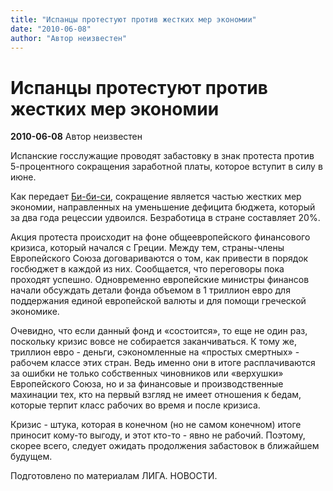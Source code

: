 ```yaml
---
title: "Испанцы протестуют против жестких мер экономии"
date: "2010-06-08"
author: "Автор неизвестен"
---
```


# Испанцы протестуют против жестких мер экономии

**2010-06-08** Автор неизвестен

Испанские госслужащие проводят забастовку в знак протеста против 5-процентного сокращения заработной платы, которое вступит в силу в июне.

Как передает [Би-би-си](http://www.bbc.co.uk/), сокращение является частью жестких мер экономии, направленных на уменьшение дефицита бюджета, который за два года рецессии удвоился. Безработица в стране составляет 20%.

Акция протеста происходит на фоне общеевропейского финансового кризиса, который начался с Греции. Между тем, страны-члены Европейского Союза договариваются о том, как привести в порядок госбюджет в каждой из них. Сообщается, что переговоры пока проходят успешно. Одновременно европейские министры финансов начали обсуждать детали фонда объемом в 1 триллион евро для поддержания единой европейской валюты и для помощи греческой экономике.

Очевидно, что если данный фонд и «состоится», то еще не один раз, поскольку кризис вовсе не собирается заканчиваться. К тому же, триллион евро - деньги, сэкономленные на «простых смертных» - рабочем классе этих стран. Ведь именно они в итоге расплачиваются за ошибки не только собственных чиновников или «верхушки» Европейского Союза, но и за финансовые и производственные махинации тех, кто на первый взгляд не имеет отношения к бедам, которые терпит класс рабочих во время и после кризиса.

Кризис - штука, которая в конечном (но не самом конечном) итоге приносит кому-то выгоду, и этот кто-то - явно не рабочий. Поэтому, скорее всего, следует ожидать продолжения забастовок в ближайшем будущем.

Подготовлено по материалам ЛИГА. НОВОСТИ.
